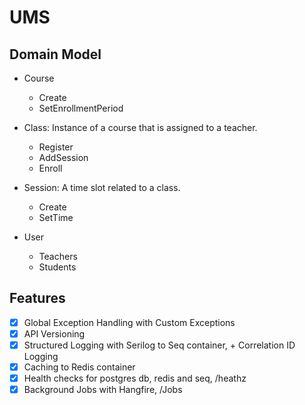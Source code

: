 # UMS

## Domain Model

- Course
  - Create
  - SetEnrollmentPeriod
    
- Class: Instance of a course that is assigned to a teacher.
  - Register
  - AddSession
  - Enroll
    
- Session: A time slot related to a class.
  - Create
  - SetTime

- User
  - Teachers
  - Students
 
## Features

- [x] Global Exception Handling with Custom Exceptions
- [x] API Versioning
- [x] Structured Logging with Serilog to Seq container, + Correlation ID Logging
- [x] Caching to Redis container
- [x] Health checks for postgres db, redis and seq, /heathz
- [x] Background Jobs with Hangfire, /Jobs
